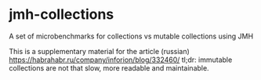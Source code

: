 # jmh-collections
A set of microbenchmarks for collections vs mutable collections using JMH 

This is a supplementary material for the article (russian) https://habrahabr.ru/company/inforion/blog/332460/
tl;dr: immutable collections are not that slow, more readable and maintainable. 
